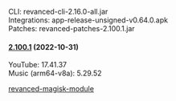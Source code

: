 CLI: revanced-cli-2.16.0-all.jar  
Integrations: app-release-unsigned-v0.64.0.apk  
Patches: revanced-patches-2.100.1.jar  

#### [2.100.1](https://github.com/revanced/revanced-patches/compare/v2.100.0...v2.100.1) (2022-10-31)

  
YouTube: 17.41.37  
Music (arm64-v8a): 5.29.52  

[revanced-magisk-module](https://github.com/j-hc/revanced-magisk-module)  
